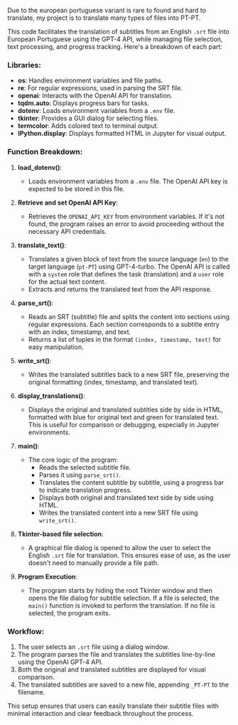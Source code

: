 Due to the european portuguese variant is rare to found and hard to translate, my project is to translate many types of files into PT-PT.

This code facilitates the translation of subtitles from an English `.srt` file into European Portuguese using the GPT-4 API, while managing file selection, text processing, and progress tracking. Here's a breakdown of each part:

### Libraries:
- **os**: Handles environment variables and file paths.
- **re**: For regular expressions, used in parsing the SRT file.
- **openai**: Interacts with the OpenAI API for translation.
- **tqdm.auto**: Displays progress bars for tasks.
- **dotenv**: Loads environment variables from a `.env` file.
- **tkinter**: Provides a GUI dialog for selecting files.
- **termcolor**: Adds colored text to terminal output.
- **IPython.display**: Displays formatted HTML in Jupyter for visual output.

### Function Breakdown:

1. **load_dotenv()**:
   - Loads environment variables from a `.env` file. The OpenAI API key is expected to be stored in this file.
   
2. **Retrieve and set OpenAI API Key**:
   - Retrieves the `OPENAI_API_KEY` from environment variables. If it's not found, the program raises an error to avoid proceeding without the necessary API credentials.

3. **translate_text()**:
   - Translates a given block of text from the source language (`en`) to the target language (`pt-PT`) using GPT-4-turbo. The OpenAI API is called with a `system` role that defines the task (translation) and a `user` role for the actual text content.
   - Extracts and returns the translated text from the API response.

4. **parse_srt()**:
   - Reads an SRT (subtitle) file and splits the content into sections using regular expressions. Each section corresponds to a subtitle entry with an index, timestamp, and text.
   - Returns a list of tuples in the format `(index, timestamp, text)` for easy manipulation.

5. **write_srt()**:
   - Writes the translated subtitles back to a new SRT file, preserving the original formatting (index, timestamp, and translated text).

6. **display_translations()**:
   - Displays the original and translated subtitles side by side in HTML, formatted with blue for original text and green for translated text. This is useful for comparison or debugging, especially in Jupyter environments.

7. **main()**:
   - The core logic of the program:
     - Reads the selected subtitle file.
     - Parses it using `parse_srt()`.
     - Translates the content subtitle by subtitle, using a progress bar to indicate translation progress.
     - Displays both original and translated text side by side using HTML.
     - Writes the translated content into a new SRT file using `write_srt()`.
   
8. **Tkinter-based file selection**:
   - A graphical file dialog is opened to allow the user to select the English `.srt` file for translation. This ensures ease of use, as the user doesn't need to manually provide a file path.

9. **Program Execution**:
   - The program starts by hiding the root Tkinter window and then opens the file dialog for subtitle selection. If a file is selected, the `main()` function is invoked to perform the translation. If no file is selected, the program exits.

### Workflow:
1. The user selects an `.srt` file using a dialog window.
2. The program parses the file and translates the subtitles line-by-line using the OpenAI GPT-4 API.
3. Both the original and translated subtitles are displayed for visual comparison.
4. The translated subtitles are saved to a new file, appending `_PT-PT` to the filename.

This setup ensures that users can easily translate their subtitle files with minimal interaction and clear feedback throughout the process.
